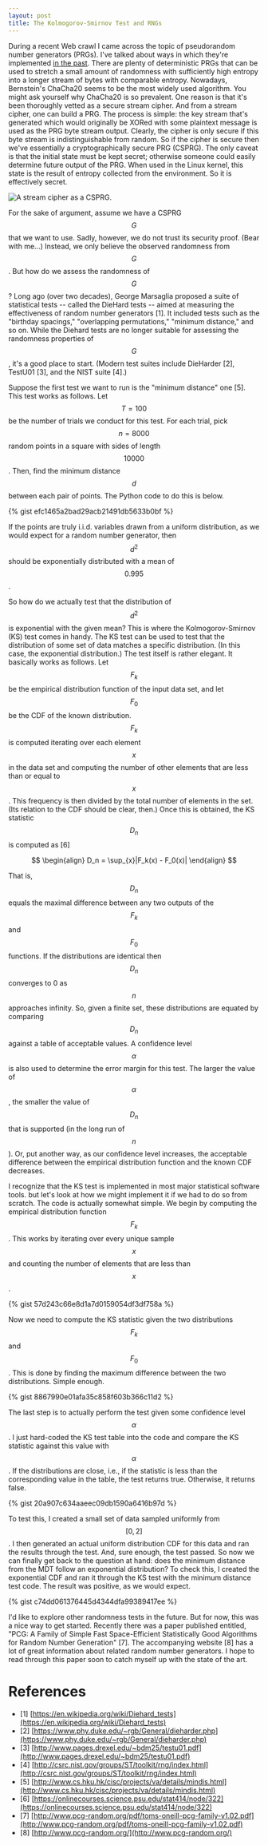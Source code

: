 ```yaml
---
layout: post
title: The Kolmogorov-Smirnov Test and RNGs
---
```


During a recent Web crawl I came across the topic of pseudorandom number generators (PRGs). I've talked
about ways in which they're implemented [in the past](http://chris-wood.github.io/2016/05/13/Native-PRNG.html). There are plenty
of deterministic PRGs that can be used to stretch a small amount of randomness with sufficiently
high entropy into a longer stream of bytes with comparable entropy. Nowadays, Bernstein's ChaCha20
seems to be the most widely used algorithm. You might ask yourself why ChaCha20 is so prevalent. One
reason is that it's been thoroughly vetted as a secure stream cipher. And from a stream cipher, one
can build a PRG. The process is simple: the key stream that's generated which would originally
be XORed with some plaintext message is used as the PRG byte stream output. Clearly, the cipher is
only secure if this byte stream is indistinguishable from random. So if the cipher is secure then we've
essentially a cryptographically secure PRG (CSPRG). The only caveat is that the initial state must be kept secret;
otherwise someone could easily determine future output of the PRG. When used in the Linux kernel, this
state is the result of entropy collected from the environment. So it is effectively secret.

![A stream cipher as a CSPRG.](/images/stream_cipher_prg.png)

For the sake of argument, assume we have a CSPRG $$G$$ that we want to use. Sadly, however, we do not
trust its security proof. (Bear with me...) Instead, we only believe the observed randomness from
$$G$$. But how do we assess the randomness of $$G$$? Long ago (over two decades), George Marsaglia
proposed a suite of statistical tests -- called the DieHard tests -- aimed at
measuring the effectiveness of random number generators [1].
It included tests such as the "birthday spacings," "overlapping permutations,"
"minimum distance," and so on. While the Diehard
tests are no longer suitable for assessing the randomness properties of $$G$$, it's a good place to start.
(Modern test suites include DieHarder [2], TestU01 [3], and the NIST suite [4].)

Suppose the first test we want to run is the "minimum distance" one [5]. This test works as follows.
Let $$T = 100$$ be the number of trials we conduct for this test. For each trial, pick $$n=8000$$
random points in a square with sides of length $$10000$$. Then, find the minimum distance $$d$$
between each pair of points. The Python code to do this is below.

{% gist efc1465a2bad29acb21491db5633b0bf %}

If the points are truly i.i.d. variables drawn from a uniform distribution, as we would expect for
a random number generator, then $$d^2$$ should be exponentially distributed with a mean of $$0.995$$.

So how do we actually test that the distribution of $$d^2$$ is exponential with the given mean? This is
where the Kolmogorov-Smirnov (KS) test comes in handy. The KS test can be used to test that the distribution
of some set of data matches a specific distribution. (In this case, the exponential distribution.)
The test itself is rather elegant. It basically works as follows. Let $$F_k$$ be the empirical distribution
function of the input data set, and let $$F_0$$ be the CDF of the known distribution. $$F_k$$ is computed
iterating over each element $$x$$ in the data set and computing the number of other elements that are less than
or equal to $$x$$. This frequency is then divided by the total number of elements in the set. (Its relation
to the CDF should be clear, then.) Once this is obtained, the KS statistic $$D_n$$ is computed as [6]

$$
\begin{align}
D_n = \sup_{x}|F_k(x) - F_0(x)|
\end{align}
$$

That is, $$D_n$$ equals the maximal difference between any two outputs of the $$F_k$$ and $$F_0$$ functions.
If the distributions are identical then $$D_n$$ converges to 0 as $$n$$ approaches infinity. So, given
a finite set, these distributions are equated by comparing $$D_n$$ against a table of acceptable values.
A confidence level $$\alpha$$ is also used to determine the error margin for this test. The larger the
value of $$\alpha$$, the smaller the value of $$D_n$$ that is supported (in the long run of $$n$$). Or,
put another way, as our confidence level increases, the acceptable difference between the empirical distribution
function and the known CDF decreases.

I recognize that the KS test is implemented in most major statistical software tools. but let's look at
how we might implement it if we had to do so from scratch. The code is actually somewhat simple. We begin
by computing the empirical distribution function $$F_k$$. This works by iterating over every unique sample
$$x$$ and counting the number of elements that are less than $$x$$.

{% gist 57d243c66e8d1a7d0159054df3df758a %}

Now we need to compute the KS statistic given the two distributions $$F_k$$ and $$F_0$$. This
is done by finding the maximum difference between the two distributions. Simple enough.

{% gist 8867990e01afa35c858f603b366c11d2 %}

The last step is to actually perform the test given some confidence level $$\alpha$$. I just hard-coded the KS test
table into the code and compare the KS statistic against this value with $$\alpha$$. If the distributions are close,
i.e., if the statistic is less than the corresponding value in the table, the test returns true. Otherwise, it
returns false.

{% gist 20a907c634aaeec09db1590a6416b97d %}

To test this, I created a small set of data sampled uniformly from $$[0,2]$$. I then generated an actual uniform
distribution CDF for this data and ran the results through the test. And, sure enough, the test passed.
So now we can finally get back to the question at hand: does the minimum distance from the MDT follow an exponential
distribution? To check this, I created the exponential CDF and ran it through the KS test with the minimum distance
test code. The result was positive, as we would expect.

{% gist c74dd061376445d4344dfa99389417ee %}

I'd like to explore other randomness tests in the future. But for now, this was a nice
way to get started. Recently there was a paper published entitled, "PCG: A Family of Simple Fast Space-Efficient Statistically Good
Algorithms for Random Number Generation" [7]. The accompanying website [8] has
a lot of great information about related random number generators. I hope to read
through this paper soon to catch myself up with the state of the art.

# References

- [1] [https://en.wikipedia.org/wiki/Diehard_tests](https://en.wikipedia.org/wiki/Diehard_tests)
- [2] [https://www.phy.duke.edu/~rgb/General/dieharder.php](https://www.phy.duke.edu/~rgb/General/dieharder.php)
- [3] [http://www.pages.drexel.edu/~bdm25/testu01.pdf](http://www.pages.drexel.edu/~bdm25/testu01.pdf)
- [4] [http://csrc.nist.gov/groups/ST/toolkit/rng/index.html](http://csrc.nist.gov/groups/ST/toolkit/rng/index.html)
- [5] [http://www.cs.hku.hk/cisc/projects/va/details/mindis.html](http://www.cs.hku.hk/cisc/projects/va/details/mindis.html)
- [6] [https://onlinecourses.science.psu.edu/stat414/node/322](https://onlinecourses.science.psu.edu/stat414/node/322)
- [7] [http://www.pcg-random.org/pdf/toms-oneill-pcg-family-v1.02.pdf](http://www.pcg-random.org/pdf/toms-oneill-pcg-family-v1.02.pdf)
- [8] [http://www.pcg-random.org/](http://www.pcg-random.org/)
